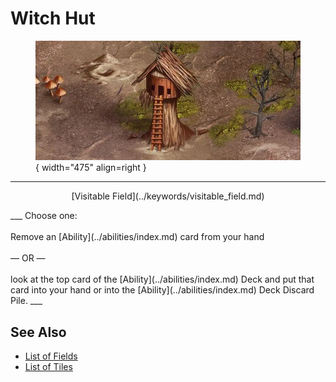 # Witch Hut

<figure markdown="span">

![Witch Hut Map Location](../assets/locations-witch_hut.webp){ width="475" align=right }

</figure>

___
<p style="text-align: center;" markdown>[Visitable Field](../keywords/visitable_field.md)</p>
___
Choose one:<br><br>Remove an [Ability](../abilities/index.md) card from your hand<br><br>— OR —<br><br>look at the top card of the [Ability](../abilities/index.md) Deck and put that card into your hand or into the [Ability](../abilities/index.md) Deck Discard Pile.
___


## See Also

- [List of Fields](index.md)
- [List of Tiles](../tiles/index.md)
